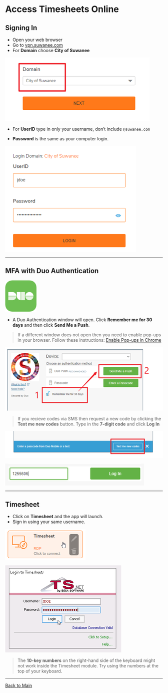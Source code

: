 # Access Timesheets Online

## Signing In

- Open your web browser
- Go to [vpn.suwanee.com](https://vpn.suwanee.com)
- For **Domain** choose **City of Suwanee**

![Choose the domain](/refs/AccessTimesheetsOnline/1.png)

- For **UserID** type in only your username, don’t include `@suwanee.com`

- **Password** is the same as your computer login.

![Login](/refs/AccessTimesheetsOnline/2.png)

---

## MFA with Duo Authentication

![Duo Logo](/refs/AccessTimesheetsOnline/3.png)

- A Duo Authentication window will open. Click **Remember me for 30 days** and then click **Send Me a Push**.

>If a different window does not open then you need to enable pop-ups in your browser. Follow these instructions: [Enable Pop-ups in Chrome](/Enable%20Pop-ups%20in%20Chrome)

![Send Duo Push](/refs/AccessTimesheetsOnline/4.png)

>If you recieve codes via SMS then request a new code by clicking the **Text me new codes** button. Type in the **7-digit code** and click **Log In**

![Text me codes](/refs/AccessTimesheetsOnline/5.png)

![Type in codes](/refs/AccessTimesheetsOnline/6.png)

---

## Timesheet

- Click on **Timesheet** and the app will launch.
- Sign in using your same username.

![Timesheet module](/refs/AccessTimesheetsOnline/7.png)

![Login to Timesheets](/refs/AccessTimesheetsOnline/8.png)

>The **10-key numbers** on the right-hand side of the keyboard might not work inside the Timesheet module. Try using the numbers at the top of your keyboard.

---

[Back to Main](/README.md)
